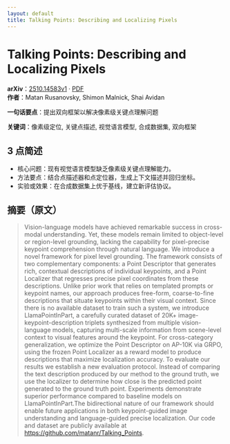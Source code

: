 ```yaml
---
layout: default
title: Talking Points: Describing and Localizing Pixels
---
```


# Talking Points: Describing and Localizing Pixels
**arXiv**：[2510.14583v1](https://arxiv.org/abs/2510.14583) · [PDF](https://arxiv.org/pdf/2510.14583.pdf)  
**作者**：Matan Rusanovsky, Shimon Malnick, Shai Avidan  

**一句话要点**：提出双向框架以解决像素级关键点理解问题

**关键词**：像素级定位, 关键点描述, 视觉语言模型, 合成数据集, 双向框架

## 3 点简述
- 核心问题：现有视觉语言模型缺乏像素级关键点理解能力。
- 方法要点：结合点描述器和点定位器，生成上下文描述并回归坐标。
- 实验或效果：在合成数据集上优于基线，建立新评估协议。

## 摘要（原文）

> Vision-language models have achieved remarkable success in cross-modal
> understanding. Yet, these models remain limited to object-level or region-level
> grounding, lacking the capability for pixel-precise keypoint comprehension
> through natural language. We introduce a novel framework for pixel level
> grounding. The framework consists of two complementary components: a Point
> Descriptor that generates rich, contextual descriptions of individual
> keypoints, and a Point Localizer that regresses precise pixel coordinates from
> these descriptions. Unlike prior work that relies on templated prompts or
> keypoint names, our approach produces free-form, coarse-to-fine descriptions
> that situate keypoints within their visual context. Since there is no available
> dataset to train such a system, we introduce LlamaPointInPart, a carefully
> curated dataset of 20K+ image-keypoint-description triplets synthesized from
> multiple vision-language models, capturing multi-scale information from
> scene-level context to visual features around the keypoint. For cross-category
> generalization, we optimize the Point Descriptor on AP-10K via GRPO, using the
> frozen Point Localizer as a reward model to produce descriptions that maximize
> localization accuracy. To evaluate our results we establish a new evaluation
> protocol. Instead of comparing the text description produced by our method to
> the ground truth, we use the localizer to determine how close is the predicted
> point generated to the ground truth point. Experiments demonstrate superior
> performance compared to baseline models on LlamaPointInPart.The bidirectional
> nature of our framework should enable future applications in both
> keypoint-guided image understanding and language-guided precise localization.
> Our code and dataset are publicly available at
> https://github.com/matanr/Talking_Points.

